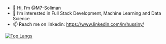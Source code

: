 - 👋 Hi, I’m @M7-Soliman 
- 🌱 I’m interested in Full Stack Development, Machine Learning and Data Science
- 📫 Reach me on linkedin: https://www.linkedin.com/in/hussiny/



[![Top Langs](https://github-readme-stats.vercel.app/api/top-langs/?username=M7-Soliman)](https://github.com/anuraghazra/github-readme-stats)




<!---
M7-Soliman/M7-Soliman is a ✨ special ✨ repository because its `README.md` (this file) appears on your GitHub profile.
You can click the Preview link to take a look at your changes.
--->
